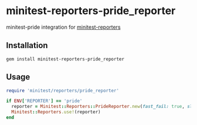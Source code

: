 # minitest-reporters-pride_reporter

minitest-pride integration for [minitest-reporters](https://github.com/kern/minitest-reporters)

## Installation

```
gem install minitest-reporters-pride_reporter
```

## Usage

```rb
require 'minitest/reporters/pride_reporter'

if ENV['REPORTER'] == 'pride'
  reporter = Minitest::Reporters::PrideReporter.new(fast_fail: true, slow_count: 20)
  Minitest::Reporters.use!(reporter)
end
```
